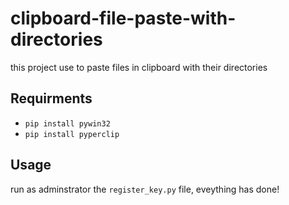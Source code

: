# clipboard-file-paste-with-directories
this project use to paste files in clipboard with their directories
## Requirments
* `pip install pywin32`
* `pip install pyperclip`
## Usage
 run as adminstrator the `register_key.py` file, eveything has done!
